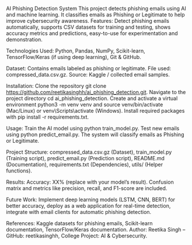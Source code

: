 AI Phishing Detection System
This project detects phishing emails using AI and machine learning. It classifies emails as Phishing or Legitimate to help improve cybersecurity awareness.
Features: Detect phishing emails automatically, supports CSV datasets for training and testing, shows accuracy metrics and predictions, easy-to-use for experimentation and demonstration.

Technologies Used: Python, Pandas, NumPy, Scikit-learn, TensorFlow/Keras (if using deep learning), Git & GitHub.

Dataset: Contains emails labeled as phishing or legitimate. File used: compressed_data.csv.gz. Source: Kaggle / collected email samples.

Installation: Clone the repository git clone https://github.com/reetikasinghh/ai_phishing_detection.git. Navigate to the project directory cd ai_phishing_detection. Create and activate a virtual environment python3 -m venv venv and source venv/bin/activate (Mac/Linux) or venv\Scripts\activate (Windows). Install required packages with pip install -r requirements.txt.

Usage: Train the AI model using python train_model.py. Test new emails using python predict_email.py. The system will classify emails as Phishing or Legitimate.

Project Structure: compressed_data.csv.gz (Dataset), train_model.py (Training script), predict_email.py (Prediction script), README.md (Documentation), requirements.txt (Dependencies), utils/ (Helper functions).

Results: Accuracy: XX% (replace with your model’s result). Confusion matrix and metrics like precision, recall, and F1-score are included.

Future Work: Implement deep learning models (LSTM, CNN, BERT) for better accuracy, deploy as a web application for real-time detection, integrate with email clients for automatic phishing detection.

References: Kaggle datasets for phishing emails, Scikit-learn documentation, TensorFlow/Keras documentation.
Author: Reetika Singh – GitHub: reetikasinghh, College Project: AI & Cybersecurity.


